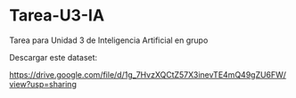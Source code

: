 # Tarea-U3-IA
Tarea para Unidad 3 de Inteligencia Artificial en grupo

Descargar este dataset:

https://drive.google.com/file/d/1g_7HvzXQCtZ57X3inevTE4mQ49gZU6FW/view?usp=sharing
